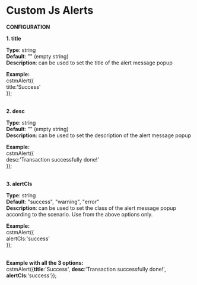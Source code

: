 # Custom Js Alerts

**CONFIGURATION**

**1. title** <br>

**Type**: string <br>
**Default**: "" (empty string) <br>
**Description**: can be used to set the title of the alert message popup <br>

**Example:** <br>
cstmAlert({ <br>
 title:'Success' <br>
}); <br> <br>

**2. desc** <br>

**Type**: string <br>
**Default**: "" (empty string) <br>
**Description**: can be used to set the description of the alert message popup <br>

**Example:** <br>
cstmAlert({ <br>
 desc:'Transaction successfully done!' <br>
}); <br> <br>

**3. alertCls** <br>

**Type**: string <br>
**Default**: "success", "warning", "error" <br>
**Description**: can be used to set the class of the alert message popup according to the scenario. Use from the above options only. <br>

**Example:** <br>
cstmAlert({ <br>
 alertCls:'success' <br>
}); <br> <br>

**Example with all the 3 options:** <br>
cstmAlert({**title**:'Success', **desc**:'Transaction successfully done!', **alertCls**:'success'}); <br>
